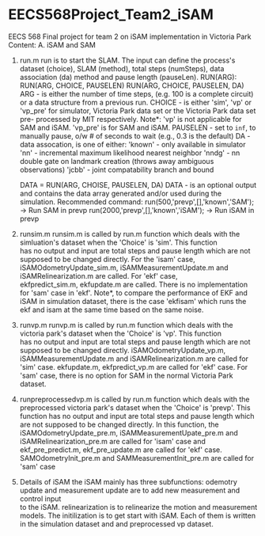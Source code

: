 # EECS568Project_Team2_iSAM
EECS 568 Final project for team 2 on iSAM implementation in Victoria Park
Content:
A. iSAM and SAM
  1. run.m
     run is to start the SLAM. The input can define the process's dataset (choice), SLAM (method), total steps 
     (numSteps), data association (da) method and pause length (pauseLen). 
     RUN(ARG):
        RUN(ARG, CHOICE, PAUSELEN)
        RUN(ARG, CHOICE, PAUSELEN, DA)
        ARG - is either the number of time steps, (e.g. 100 is a complete
              circuit) or a data structure from a previous run.
        CHOICE - is either 'sim', 'vp' or 'vp_pre' for simulator, Victoria Park data set or the Victoria Park data set pre- 
                 processed by MIT respectively. Note*: 'vp' is not applicable for SAM and iSAM. 'vp_pre' is for SAM and iSAM.
        PAUSELEN - set to `inf`, to manually pause, o/w # of seconds to wait
                   (e.g., 0.3 is the default)
        DA - data assocation, is one of either:
             'known' - only available in simulator
             'nn'    - incremental maximum likelihood nearest neighbor
             'nndg'  - nn double gate on landmark creation
                       (throws away ambiguous observations)
             'jcbb'  - joint compatability branch and bound

        DATA = RUN(ARG, CHOISE, PAUSELEN, DA)
        DATA - is an optional output and contains the data array generated
               and/or used during the simulation.
     Recommended command: run(500,'prevp',[],'known','SAM'); -> Run SAM in prevp
                          run(2000,'prevp',[],'known','iSAM'); -> Run iSAM in prevp
  2. runsim.m
     runsim.m is called by run.m function which deals with the simluation's dataset when the 'Choice' is 'sim'. This function   
     has no output and input are total steps and pause length which are not supposed to be changed directly. For the 'isam' 
     case, iSAMOdometryUpdate_sim.m, iSAMMeasurementUpdate.m and iSAMRelinearization.m are called. For 'ekf' case,  
     ekfpredict_sim.m, ekfupdate.m are called. There is no implementation for 'sam' case in 'ekf'. Note*, to compare the 
     performance of EKF and iSAM in simulation dataset, there is the case 'ekfisam' which runs the ekf and isam at the same 
     time based on the same noise.

  3. runvp.m
     runvp.m is called by run.m function which deals with the victoria park's dataset when the 'Choice' is 'vp'. This function   
     has no output and input are total steps and pause length which are not supposed to be changed directly. 
     iSAMOdometryUpdate_vp.m, iSAMMeasurementUpdate.m and iSAMRelinearization.m are called for 'sim' case. ekfupdate.m, 
     ekfpredict_vp.m are called for 'ekf' case. For 'sam' case, there is no option for SAM in the normal Victoria Park 
     dataset.
     
  4. runpreprocessedvp.m is called by run.m function which deals with the preprocessed victoria park's dataset when the 
     'Choice' is 'prevp'. This function has no output and input are total steps and pause length which are not supposed to be 
     changed directly. In this function, the iSAMOdometryUpdate_pre.m, iSAMMeasurementUpate_pre.m and 
     iSAMRelinearization_pre.m are called for 'isam' case and ekf_pre_predict.m, ekf_pre_update.m are called for 'ekf' case.
     SAMOdometryInit_pre.m and SAMMeasurementInit_pre.m are called for 'sam' case
     
  1. Details of iSAM
  the iSAM mainly has three subfunctions: odemotry update and measurement update are to add new measurement and control input   
  to the iSAM. relinearization is to relinearize the motion and measurement models. The initilization is to get start with 
  iSAM. Each of them is written in the simulation dataset and and preprocessed vp dataset.
  
